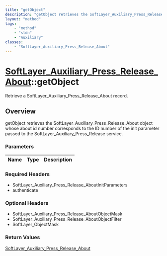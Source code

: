 ```yaml
---
title: "getObject"
description: "getObject retrieves the SoftLayer_Auxiliary_Press_Release_About object whose about id number corresponds to the ID numbe... "
layout: "method"
tags:
    - "method"
    - "sldn"
    - "Auxiliary"
classes:
    - "SoftLayer_Auxiliary_Press_Release_About"
---
```

# [SoftLayer_Auxiliary_Press_Release_About](/reference/services/SoftLayer_Auxiliary_Press_Release_About)::getObject

Retrieve a SoftLayer_Auxiliary_Press_Release_About record.


## Overview 
getObject retrieves the SoftLayer_Auxiliary_Press_Release_About object whose about id number corresponds to the ID number of the init parameter passed to the SoftLayer_Auxiliary_Press_Release service. 

### Parameters 
|Name | Type | Description |
| --- | --- | --- |


### Required Headers
* SoftLayer_Auxiliary_Press_Release_AboutInitParameters
* authenticate

### Optional Headers
* SoftLayer_Auxiliary_Press_Release_AboutObjectMask
* SoftLayer_Auxiliary_Press_Release_AboutObjectFilter
* SoftLayer_ObjectMask

### Return Values
<a href='/reference/datatypes/SoftLayer_Auxiliary_Press_Release_About'>SoftLayer_Auxiliary_Press_Release_About </a>

